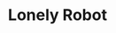 ---
title: "Lonely Robot"
summary: "Lonely Robot is a project from producer, guitarist and vocalist John Mitchell ."
image: "lonely-robot.jpg"
apple_music_artist_url: "https://music.apple.com/gb/artist/lonely-robot/957464460"
---